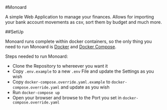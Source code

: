 #Monoard

A simple Web Application to manage your finances. Allows for importing your bank account movements as csv, sort them by budget and much more.

##SetUp

Monoard runs complete within docker containers, so the only thing you need to run Monoard is [Docker](https://docs.docker.com/get-docker/) and [Docker Compose](https://docs.docker.com/compose/install/).

Steps needed to run Monoard:
- Clone the Repository to whereever you want it
- Copy `.env.example` to a new `.env` File and update the Settings as you wish
- Copy `docker-compose.override.yaml.example` to `docker-compose.override.yaml` and update as you wish
- Run `docker-compose up`
- Open your browser and browse to the Port you set in `docker-compose.override.yaml`
